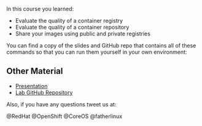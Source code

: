 In this course you learned:

- Evaluate the quality of a container registry
- Evaluate the quality of a container repository
- Share your images using public and private registries

You can find a copy of the slides and GitHub repo that contains all of these commands so that you can run them yourself in your own environment:

## Other Material
- [Presentation](//goo.gl/pckoxn)
- [Lab GitHub Repository](https://github.com/openshift-labs/learn-katacoda)

Also, if you have any questions tweet us at:

@RedHat @OpenShift @CoreOS @fatherlinux
